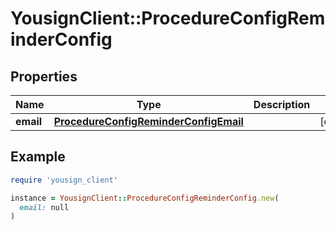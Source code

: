 # YousignClient::ProcedureConfigReminderConfig

## Properties

| Name | Type | Description | Notes |
| ---- | ---- | ----------- | ----- |
| **email** | [**ProcedureConfigReminderConfigEmail**](ProcedureConfigReminderConfigEmail.md) |  | [optional] |

## Example

```ruby
require 'yousign_client'

instance = YousignClient::ProcedureConfigReminderConfig.new(
  email: null
)
```

